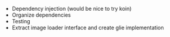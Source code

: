 * Dependency injection (would be nice to try koin)
* Organize dependencies
* Testing
* Extract image loader interface and create glie implementation
